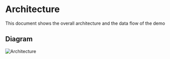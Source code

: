 # Architecture

This document shows the overall architecture and the data flow of the demo

## Diagram

![Architecture](https://github.com/richardfan1126/nitro-enclave-python-demo/blob/master/attestation_verifier/docs/assets/Architecture.png)
